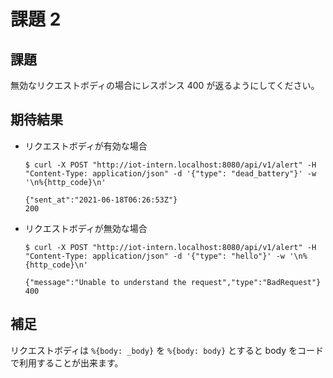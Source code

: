 # 課題 2

## 課題

無効なリクエストボディの場合にレスポンス 400 が返るようにしてください。

## 期待結果

- リクエストボディが有効な場合

  ```shell
  $ curl -X POST "http://iot-intern.localhost:8080/api/v1/alert" -H "Content-Type: application/json" -d '{"type": "dead_battery"}' -w '\n%{http_code}\n'
  ```
  ```plain
  {"sent_at":"2021-06-18T06:26:53Z"}
  200
  ```

- リクエストボディが無効な場合

  ```shell
  $ curl -X POST "http://iot-intern.localhost:8080/api/v1/alert" -H "Content-Type: application/json" -d '{"type": "hello"}' -w '\n%{http_code}\n'
  ```
  ```plain
  {"message":"Unable to understand the request","type":"BadRequest"}
  400
  ```

## 補足

リクエストボディは `%{body: _body}` を `%{body: body}` とすると body をコードで利用することが出来ます。
